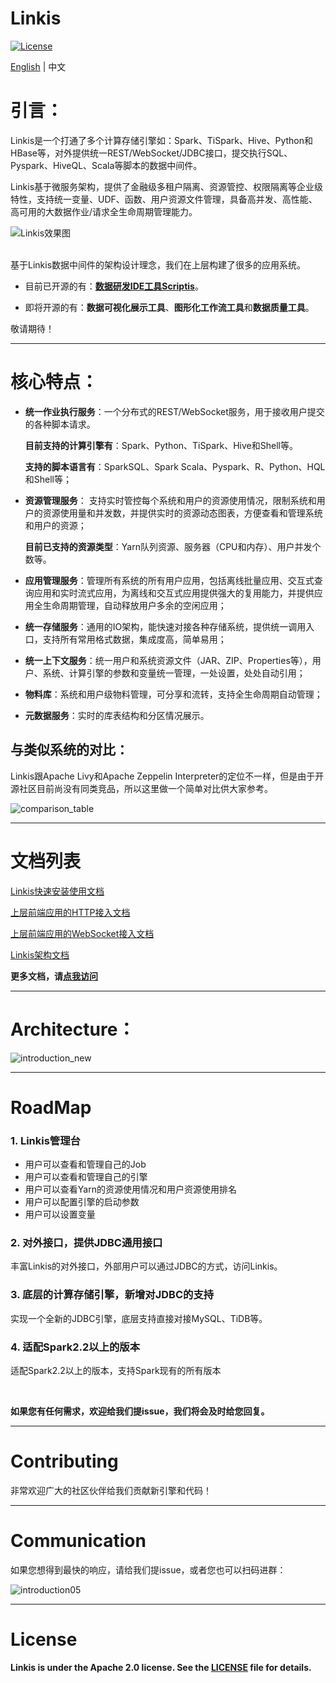 Linkis
============

[![License](https://img.shields.io/badge/license-Apache%202-4EB1BA.svg)](https://www.apache.org/licenses/LICENSE-2.0.html)

[English](../../README.md) | 中文

# 引言：

Linkis是一个打通了多个计算存储引擎如：Spark、TiSpark、Hive、Python和HBase等，对外提供统一REST/WebSocket/JDBC接口，提交执行SQL、Pyspark、HiveQL、Scala等脚本的数据中间件。

Linkis基于微服务架构，提供了金融级多租户隔离、资源管控、权限隔离等企业级特性，支持统一变量、UDF、函数、用户资源文件管理，具备高并发、高性能、高可用的大数据作业/请求全生命周期管理能力。


![Linkis效果图](images/ch3/解决方案.jpg)
<br>
<br>

基于Linkis数据中间件的架构设计理念，我们在上层构建了很多的应用系统。

- 目前已开源的有：[**数据研发IDE工具Scriptis**](https://github.com/WeBankFinTech/Scriptis)。

- 即将开源的有：**数据可视化展示工具**、**图形化工作流工具**和**数据质量工具**。

敬请期待！

----

# 核心特点：

- **统一作业执行服务**：一个分布式的REST/WebSocket服务，用于接收用户提交的各种脚本请求。

    **目前支持的计算引擎有**：Spark、Python、TiSpark、Hive和Shell等。

    **支持的脚本语言有**：SparkSQL、Spark Scala、Pyspark、R、Python、HQL和Shell等；



- **资源管理服务**： 支持实时管控每个系统和用户的资源使用情况，限制系统和用户的资源使用量和并发数，并提供实时的资源动态图表，方便查看和管理系统和用户的资源；

    **目前已支持的资源类型**：Yarn队列资源、服务器（CPU和内存）、用户并发个数等。



- **应用管理服务**：管理所有系统的所有用户应用，包括离线批量应用、交互式查询应用和实时流式应用，为离线和交互式应用提供强大的复用能力，并提供应用全生命周期管理，自动释放用户多余的空闲应用；



- **统一存储服务**：通用的IO架构，能快速对接各种存储系统，提供统一调用入口，支持所有常用格式数据，集成度高，简单易用；



- **统一上下文服务**：统一用户和系统资源文件（JAR、ZIP、Properties等），用户、系统、计算引擎的参数和变量统一管理，一处设置，处处自动引用；



- **物料库**：系统和用户级物料管理，可分享和流转，支持全生命周期自动管理；



- **元数据服务**：实时的库表结构和分区情况展示。

## 与类似系统的对比：

Linkis跟Apache Livy和Apache Zeppelin Interpreter的定位不一样，但是由于开源社区目前尚没有同类竞品，所以这里做一个简单对比供大家参考。

![comparison_table](images/introduction/comparison_table.png)



----

# 文档列表

[Linkis快速安装使用文档](https://github.com/WeBankFinTech/Linkis/wiki/%E5%A6%82%E4%BD%95%E5%BF%AB%E9%80%9F%E5%AE%89%E8%A3%85%E4%BD%BF%E7%94%A8Linkis)

[上层前端应用的HTTP接入文档](https://github.com/WeBankFinTech/Linkis/wiki/%E4%B8%8A%E5%B1%82%E5%89%8D%E7%AB%AF%E5%BA%94%E7%94%A8HTTP%E6%8E%A5%E5%85%A5%E6%96%87%E6%A1%A3)

[上层前端应用的WebSocket接入文档](https://github.com/WeBankFinTech/Linkis/wiki/%E4%B8%8A%E5%B1%82%E5%89%8D%E7%AB%AF%E5%BA%94%E7%94%A8WebSocket%E6%8E%A5%E5%85%A5%E6%96%87%E6%A1%A3)

[Linkis架构文档](https://github.com/WeBankFinTech/Linkis/wiki/%E6%80%BB%E4%BD%93%E6%9E%B6%E6%9E%84%E8%AE%BE%E8%AE%A1%E4%BB%8B%E7%BB%8D)

**更多文档，请[点我访问](https://github.com/WeBankFinTech/Linkis/wiki)**


----

# Architecture：

![introduction_new](images/introduction/introduction_new.png)

----

# RoadMap

### 1. Linkis管理台

- 用户可以查看和管理自己的Job
- 用户可以查看和管理自己的引擎
- 用户可以查看Yarn的资源使用情况和用户资源使用排名
- 用户可以配置引擎的启动参数
- 用户可以设置变量

### 2. 对外接口，提供JDBC通用接口

丰富Linkis的对外接口，外部用户可以通过JDBC的方式，访问Linkis。

### 3. 底层的计算存储引擎，新增对JDBC的支持

实现一个全新的JDBC引擎，底层支持直接对接MySQL、TiDB等。

### 4. 适配Spark2.2以上的版本

适配Spark2.2以上的版本，支持Spark现有的所有版本

<br>

**如果您有任何需求，欢迎给我们提issue，我们将会及时给您回复。**

----

# Contributing

非常欢迎广大的社区伙伴给我们贡献新引擎和代码！

----

# Communication

如果您想得到最快的响应，请给我们提issue，或者您也可以扫码进群：

![introduction05](images/introduction/introduction05.png)

----

# License

**Linkis is under the Apache 2.0 license. See the [LICENSE](/LICENSE) file for details.**
